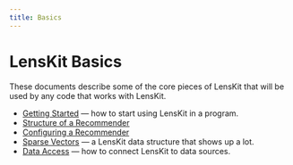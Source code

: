 ```yaml
---
title: Basics
---
```


# LensKit Basics

These documents describe some of the core pieces of LensKit that will be used
by any code that works with LensKit.

-   [Getting Started](getting-started/) — how to start using LensKit in a program.
-   [Structure of a Recommender](structure/)
-   [Configuring a Recommender](configuration/)
-   [Sparse Vectors](sparse-vectors/) — a LensKit data structure that shows up a lot.
-   [Data Access](data-access/) — how to connect LensKit to data sources.
